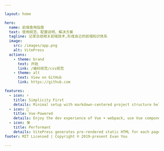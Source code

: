 ```yaml
---

layout: home

hero:
  name: 前端食用指南
  text: 使用规范、配置说明、解决方案
  tagline: 记录总结相关前端技术,形成自己的前端知识体系
  image:
    src: /images/app.png
    alt: VitePress
  actions:
    - theme: brand
      text: 开始
      link: /编码规范/css规范
    - theme: alt
      text: View on GitHub
      link: https://github.com

features:
  - icon: ⚡️
    title: Simplicity First
    details: Minimal setup with markdown-centered project structure helps you focus on writing.
  - icon: 🖖
    title: Vue-Powered
    details: Enjoy the dev experience of Vue + webpack, use Vue components in markdown, and develop custom themes with Vue.
  - icon: 🛠️
    title: Performant
    details: VitePress generates pre-rendered static HTML for each page, and runs as an SPA once a page is loaded.
footer: MIT Licensed | Copyright © 2019-present Evan You

---
```



